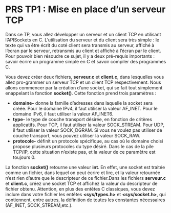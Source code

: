# PRS TP1 : Mise en place d’un serveur TCP

Dans ce TP, vous allez développer un serveur et un client TCP en utilisant l’APISockets en C. L’utilisation du serveur et du client sera très simple : le texte qui va être écrit du coté client sera transmis au serveur, affiché à l’écran par le serveur, retransmis au client et affiché à l’écran par le client.
Pour pouvoir bien résoudre ce sujet, il y a deux pré-requis importants : savoir écrire un programme simple en C et savoir compiler des programmes C.

Vous devez créer deux fichiers, **serveur.c** et **client.c**, dans lesquelles vous allez pro-grammer un serveur TCP et un client TCP respectivement.
Nous allons commencer par la création d’une socket, qui se fait tout simplement enappelant la fonction **socket()**. Cette fonction prend trois paramètres :
* **domaine-** donne la famille d’adresses dans laquelle la socket sera créée. Pour le domaine IPv4, il faut utiliser la valeur AF_INET. Pour le domaine IPv6, il faut utiliser la valeur AF_INET6.
* **type-** le type de couche transport désirée, en fonction de critères applicatifs. Pour TCP, il faut utiliser la valeur SOCK_STREAM. Pour UDP, il faut utiliser la valeur SOCK_DGRAM. Si vous ne voulez pas utiliser de couche transport, vous pouvez utiliser la valeur SOCK_RAW.
* **protocole-** définit un protocole spécifique, au cas où le domaine choisi propose plusieurs protocoles du type désiré. Dans le cas de la pile TCP/IP, cette situation n’existe pas, et la valeur de ce paramètre est toujours 0.

La fonction **socket()** retourne une valeur **int**. En effet, une socket est traitée comme un fichier, dans lequel on peut écrire et lire, et la valeur retournée n’est rien d’autre que le descripteur de ce fichier.Dans les fichiers **serveur.c** et **client.c**, créez une socket TCP et affichez la valeur du descripteur de fichier obtenu. Attention, en plus des entêtes C classiques, vous devez inclure dans votre fichier les entêtes **<sys/types.h>** et **<sys/socket.h>**, qui contiennent, entre autres, la définition de toutes les constantes nécessaires (AF_INET, SOCK_STREAM,etc.).
